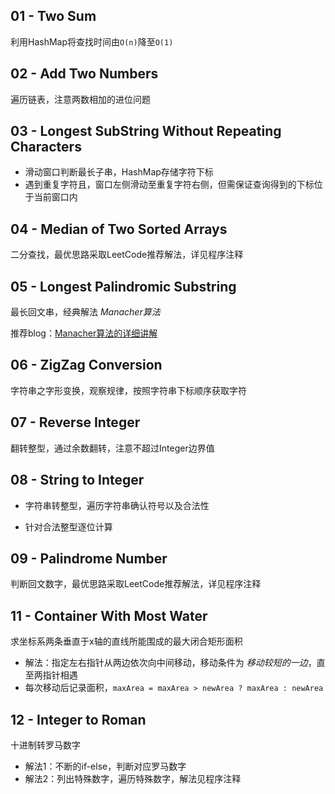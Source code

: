 ## 01 - Two Sum
利用HashMap将查找时间由`O(n)`降至`O(1)`

## 02 - Add Two Numbers
遍历链表，注意两数相加的进位问题

## 03 - Longest SubString Without Repeating Characters
 - 滑动窗口判断最长子串，HashMap存储字符下标
 - 遇到重复字符且，窗口左侧滑动至重复字符右侧，但需保证查询得到的下标位于当前窗口内

## 04 - Median of Two Sorted Arrays
二分查找，最优思路采取LeetCode推荐解法，详见程序注释

## 05 - Longest Palindromic Substring
最长回文串，经典解法 *Manacher算法*

推荐blog：[Manacher算法的详细讲解](https://www.jianshu.com/p/116aa58b7d81)

## 06 - ZigZag Conversion
字符串之字形变换，观察规律，按照字符串下标顺序获取字符

## 07 - Reverse Integer
翻转整型，通过余数翻转，注意不超过Integer边界值

## 08 - String to Integer
  - 字符串转整型，遍历字符串确认符号以及合法性

  - 针对合法整型逐位计算
  
## 09 - Palindrome Number
判断回文数字，最优思路采取LeetCode推荐解法，详见程序注释

## 11 - Container With Most Water
求坐标系两条垂直于x轴的直线所能围成的最大闭合矩形面积

- 解法：指定左右指针从两边依次向中间移动，移动条件为 *移动较短的一边*，直至两指针相遇
- 每次移动后记录面积，`maxArea = maxArea > newArea ? maxArea : newArea`

## 12 - Integer to Roman
十进制转罗马数字

- 解法1：不断的if-else，判断对应罗马数字
- 解法2：列出特殊数字，遍历特殊数字，解法见程序注释